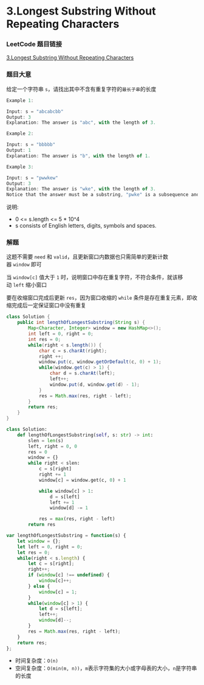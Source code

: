 # 3.Longest Substring Without Repeating Characters

### LeetCode 题目链接

[3.Longest Substring Without Repeating Characters](https://leetcode.com/problems/longest-substring-without-repeating-characters/)

### 题目大意

给定一个字符串 `s`，请找出其中不含有重复字符的`最长子串`的长度

```js
Example 1:

Input: s = "abcabcbb"
Output: 3
Explanation: The answer is "abc", with the length of 3.

Example 2:

Input: s = "bbbbb"
Output: 1
Explanation: The answer is "b", with the length of 1.

Example 3:

Input: s = "pwwkew"
Output: 3
Explanation: The answer is "wke", with the length of 3.
Notice that the answer must be a substring, "pwke" is a subsequence and not a substring.
```

说明:
- 0 <= s.length <= 5 * 10^4
- s consists of English letters, digits, symbols and spaces.

### 解题

这题不需要 `need` 和 `valid`，且更新窗口内数据也只需简单的更新计数器 `window` 即可

当 `window[c]` 值大于 `1` 时，说明窗口中存在重复字符，不符合条件，就该移动 `left` 缩小窗口

要在收缩窗口完成后更新 `res`，因为窗口收缩的 `while` 条件是存在重复元素，即收缩完成后一定保证窗口中没有重复

```java
class Solution {
    public int lengthOfLongestSubstring(String s) {
        Map<Character, Integer> window = new HashMap<>();
        int left = 0, right = 0;
        int res = 0;
        while(right < s.length()) {
            char c = s.charAt(right);
            right ++;
            window.put(c, window.getOrDefault(c, 0) + 1);
            while(window.get(c) > 1) {
                char d = s.charAt(left);
                left++;
                window.put(d, window.get(d) - 1);
            }
            res = Math.max(res, right - left);
        }
        return res;
    }
}
```
```python
class Solution:
    def lengthOfLongestSubstring(self, s: str) -> int:
        slen = len(s)
        left, right = 0, 0
        res = 0
        window = {}
        while right < slen:
            c = s[right]
            right += 1
            window[c] = window.get(c, 0) + 1

            while window[c] > 1:
                d = s[left]
                left += 1
                window[d] -= 1

            res = max(res, right - left)
        return res
```
```js
var lengthOfLongestSubstring = function(s) {
    let window = {};
    let left = 0, right = 0;
    let res = 0;
    while(right < s.length) {
        let c = s[right];
        right++;
        if (window[c] !== undefined) {
            window[c]++;
        } else {
            window[c] = 1;
        }
        while(window[c] > 1) {
            let d = s[left];
            left++;
            window[d]--;
        }
        res = Math.max(res, right - left);
    }
    return res;
};
```

- 时间复杂度：`O(n)` 
- 空间复杂度：`O(min(m, n))`，`m`表示字符集的大小或字母表的大小，`n`是字符串的长度